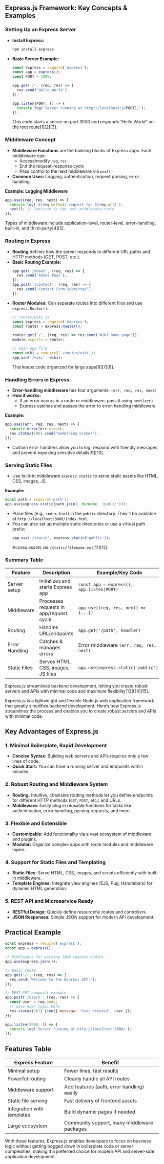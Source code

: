 ## Express.js Framework: Key Concepts & Examples

### Setting Up an Express Server

- **Install Express:**
  ```bash
  npm install express
  ```
- **Basic Server Example:**
  ```js
  const express = require('express');
  const app = express();
  const PORT = 3000;

  app.get('/', (req, res) => {
    res.send('Hello World');
  });

  app.listen(PORT, () => {
    console.log(`Server running at http://localhost:${PORT}/`);
  });
  ```
  This code starts a server on port 3000 and responds "Hello World" on the root route[1][2][3].

### Middleware Concept

- **Middleware Functions** are the building blocks of Express apps. Each middleware can:
  - Access/modify `req`, `res`
  - End the request-response cycle
  - Pass control to the next middleware via `next()`
- **Common Uses:** Logging, authentication, request parsing, error handling.

**Example: Logging Middleware**
```js
app.use((req, res, next) => {
  console.log(`${req.method} request for ${req.url}`);
  next(); // Continue to the next middleware/route
});
```
Types of middleware include application-level, router-level, error-handling, built-in, and third-party[4][5].

### Routing in Express

- **Routing** defines how the server responds to different URL paths and HTTP methods (GET, POST, etc.).
- **Basic Routing Example:**
  ```js
  app.get('/about', (req, res) => {
    res.send('About Page');
  });
  app.post('/contact', (req, res) => {
    res.send('Contact Form Submitted');
  });
  ```
- **Router Modules:** Can separate routes into different files and use `express.Router()`:
  ```js
  // routes/wiki.js
  const express = require('express');
  const router = express.Router();

  router.get('/', (req, res) => res.send('Wiki home page'));
  module.exports = router;

  // main app file
  const wiki = require('./routes/wiki');
  app.use('/wiki', wiki);
  ```
  This keeps code organized for large apps[6][7][8].

### Handling Errors in Express

- **Error-handling middleware** has four arguments: `(err, req, res, next)`
- **How it works:**
  - If an error occurs in a route or middleware, pass it using `next(err)`
  - Express catches and passes the error to error-handling middleware

**Example:**
```js
app.use((err, req, res, next) => {
  console.error(err.stack);
  res.status(500).send('Something broke!');
});
```
- Custom error handlers allow you to log, respond with friendly messages, and prevent exposing sensitive details[9][10].

### Serving Static Files

- Use built-in middleware `express.static` to serve static assets like HTML, CSS, images, JS.

**Example:**
```js
const path = require('path');
app.use(express.static(path.join(__dirname, 'public')));
```
- Place files (e.g., `index.html`) in the `public` directory. They’ll be available at `http://localhost:3000/index.html`.
- You can also set up multiple static directories or use a virtual path prefix:
  ```js
  app.use('/static', express.static('public'));
  ```
  Access assets via `/static/filename.ext`[11][12].

### Summary Table

| Feature                | Description                                | Example/Key Code                              |
|------------------------|--------------------------------------------|-----------------------------------------------|
| Server setup           | Initializes and starts Express app         | `const app = express(); app.listen(PORT)`     |
| Middleware             | Processes requests in app/request cycle    | `app.use((req, res, next) => {...})`          |
| Routing                | Handles URL/endpoints                      | `app.get('/path', handler)`                   |
| Error Handling         | Catches & manages errors                   | Error middleware `(err, req, res, next)`      |
| Static Files           | Serves HTML, CSS, images, JS files         | `app.use(express.static('public'))`           |

Express.js streamlines backend development, letting you create robust servers and APIs with minimal code and maximum flexibility[13][14][15].

Express.js is a lightweight and flexible Node.js web application framework that greatly simplifies backend development. Here’s how Express.js streamlines the process and enables you to create robust servers and APIs with minimal code:

## Key Advantages of Express.js

### 1. Minimal Boilerplate, Rapid Development

- **Concise Syntax:** Building web servers and APIs requires only a few lines of code.
- **Quick Start:** You can have a running server and endpoints within minutes.

### 2. Robust Routing and Middleware System

- **Routing:** Intuitive, chainable routing methods let you define endpoints for different HTTP methods (`GET`, `POST`, etc.) and URLs.
- **Middleware:** Easily plug in reusable functions for tasks like authentication, error handling, parsing requests, and more.

### 3. Flexible and Extensible

- **Customizable:** Add functionality via a vast ecosystem of middleware and plugins.
- **Modular:** Organize complex apps with route modules and middleware layers.

### 4. Support for Static Files and Templating

- **Static Files:** Serve HTML, CSS, images, and scripts efficiently with built-in middleware.
- **Template Engines:** Integrate view engines (EJS, Pug, Handlebars) for dynamic HTML generation.

### 5. REST API and Microservice Ready

- **RESTful Design:** Quickly define resourceful routes and controllers.
- **JSON Responses:** Simple JSON support for modern API development.

## Practical Example

```js
const express = require('express');
const app = express();

// Middleware for parsing JSON request bodies
app.use(express.json());

// Basic route
app.get('/', (req, res) => {
  res.send('Welcome to the Express API!');
});

// REST API endpoint example
app.post('/users', (req, res) => {
  const user = req.body;
  // Save user logic here
  res.status(201).json({ message: 'User created', user });
});

app.listen(3000, () => {
  console.log('Server running at http://localhost:3000/');
});
```

## Features Table

| Express Feature              | Benefit                                                  |
|------------------------------|---------------------------------------------------------|
| Minimal setup                | Fewer lines, fast results                               |
| Powerful routing             | Cleanly handle all API routes                           |
| Middleware support           | Add features (auth, error handling) easily              |
| Static file serving          | Fast delivery of frontend assets                        |
| Integration with templates   | Build dynamic pages if needed                           |
| Large ecosystem              | Community support, many middleware packages             |

With these features, Express.js enables developers to focus on business logic without getting bogged down in boilerplate code or server complexities, making it a preferred choice for modern API and server-side application development.
